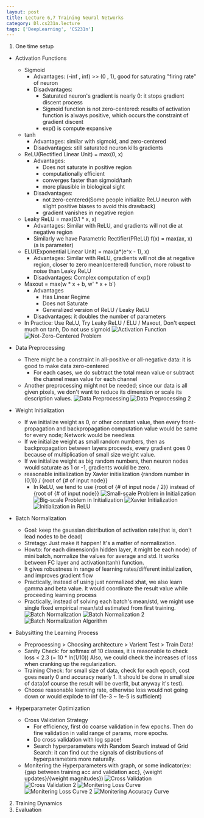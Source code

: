 ```yaml
---
layout: post
title: Lecture 6,7 Training Neural Networks
category: Dl.cs231n.lecture
tags: ['DeepLearning', 'CS231n']
---
```


1. One time setup
  - Activation Functions
    - Sigmoid
      - Advantages: (-inf , inf) >> (0 , 1), good for saturating "firing rate" of neuron
      - Disadvantages: 
        - Saturated neuron's gradient is nearly 0: it stops gradient discent process
        - Sigmoid function is not zero-centered: results of activation function is always positive, which occurs the constraint of gradient discent
        - exp() is compute expansive
    - tanh
      - Advantages: similar with sigmoid, and zero-centered
      - Disadvantages: still saturated neuron kills gradients
    - ReLU(Rectified Linear Unit) = max(0, x)
      - Advantages:
        - Does not saturate in positive region
        - computationally efficient
        - converges faster than sigmoid/tanh
        -  more plausible in biological sight
      -  Disadvantages:
         - not zero-centered(Some people initialize ReLU neuron with slight positive biases to avoid this drawback)
         - gradient vanishes in negative region
     - Leaky ReLU = max(0.1 * x, x)
       - Advantages: Similar with ReLU, and gradients will not die at negative region
       - Similarly we have Parametric Rectifier(PReLU) f(x) = max(ax, x) (a is parameter)
     - ELU(Exponential Linear Unit) = max(a*(e^x - 1), x)
       - Advantages: Similar with ReLU, gradients will not die at negative region, closer to zero mean(centered) function, more robust to noise than Leaky ReLU
       - Disadvantages: Complex computation of exp()
     - Maxout = max(w * x + b, w' * x + b')
       - Advantages
         - Has Linear Regime
         - Does not Saturate
         - Generalized version of ReLU / Leaky ReLU
       - Disadvantages: it doubles the number of parameters
     - In Practice: Use ReLU, Try Leaky ReLU / ELU / Maxout, Don't expect much on tanh, Do not use sigmoid
![Activation Function](/public/img/cs231n/lec6.activation_function.png)
![Not-Zero-Centered Problem](/public/img/cs231n/lec6.not-zero-centered_problem_of_ReLU.png)

  - Data Preprocessing
    - There might be a constraint in all-positive or all-negative data: it is good to make data zero-centered
      - For each cases, we do subtract the total mean value or subtract the channel mean value for each channel
    - Another preprocessing might not be needed; since our data is all given pixels, we don't want to reduce its dimension or scale its description values.
![Data Preprocessing](/public/img/cs231n/lec6.data_preprocessing.png)
![Data Preprocessing 2](/public/img/cs231n/lec6.data_preprocessing_2.png)

  - Weight Initialization
    - If we initialize weight as 0, or other constant value, then every front-propagation and backpropagation computation value would be same for every node; Network would be needless
    - If we initialize weight as small random numbers, then as backpropagation between layers proceeds, every gradient goes 0 because of multiplication of small size weight value.
    - If we initialize weight as big random numbers, then neuron nodes would saturate as 1 or -1, gradients would be zero.
    - reasonable initialization by Xavier initialization {random number in (0,1)} / {root of {# of input node}}
      - In ReLU, we tend to use {root of {# of input node / 2}} instead of {root of {# of input node}}
![Small-scale Problem in Initialization](/public/img/cs231n/lec6.initialization_problem.png)
![Big-scale Problem in Initialization](/public/img/cs231n/lec6.initialization_problem_2.png)
![Xavier Initialization](/public/img/cs231n/lec6.xavier_initialization.png)
![Initialization in ReLU](/public/img/cs231n/lec6.initialization_in_ReLU.png)

  - Batch Normalization
    - Goal: keep the gaussian distribution of activation rate(that is, don't lead nodes to be dead)
    - Stretagy: Just make it happen! It's a matter of normalization.
    - Howto: for each dimension(in hidden layer, it might be each node) of mini batch, normalize the values for average and std. It works between FC layer and activation(tanh) function.
    - It gives robustness in range of learning rates/different initialization, and improves gradient flow
    - Practically, instead of using just normalized xhat, we also learn gamma and beta value. It would coordinate the result value while proceeding learning process
    - Practically, instead of solving each batch's mean/std, we might use single fixed empirical mean/std estimated from first training.
![Batch Normalization](/public/img/cs231n/lec6.batch_normalization.png)
![Batch Normalization 2](/public/img/cs231n/lec6.batch_normalization_2.png)
![Batch Normalization Algorithm](/public/img/cs231n/lec6.batch_normalization_algorithm.png)

  - Babysitting the Learning Process
    - Preprocessing > Choosing architecture > Varient Test > Train Data!
    - Sanity Check: for softmax of 10 classes, it is reasonable to check loss < 2.3 (= 10 * ln(1/10)) Also, we could check the increases of loss when cranking up the regularization.
    - Training Check: for small size of data, check for each epoch, cost goes nearly 0 and accuracy nearly 1. It should be done in small size of data(of course the result will be overfit, but anyway it's test).
    - Choose reasonable learning rate, otherwise loss would not going down or would explode to inf (1e-3 ~ 1e-5 is sufficient)

  - Hyperparameter Optimization
    - Cross Validation Strategy
      - For efficiency, first do coarse validation in few epochs. Then do fine validation in valid range of params, more epochs.
      - Do cross validation with log space!
      - Search hyperparameters with Random Search instead of Grid Search: it can find out the signals of distributions of hyperparameters more naturally.
    - Monitering the Hyperparameters with graph, or some indicator(ex: {gap between training acc and validation acc}, {weight updates}/{weight magnitudes})
![Cross Validation](/public/img/cs231n/lec6.coarse_cross_validation.png)
![Cross Validation 2](/public/img/cs231n/lec6.finer_cross_validation.png)
![Monitering Loss Curve](/public/img/cs231n/lec6.monitering_loss_curve.png)
![Monitering Loss Curve 2](/public/img/cs231n/lec6.monitering_loss_curve_2.png)
![Monitering Accuracy Curve](/public/img/cs231n/lec6.monitering_accuracy_curve.png)

2. Training Dynamics
3. Evaluation